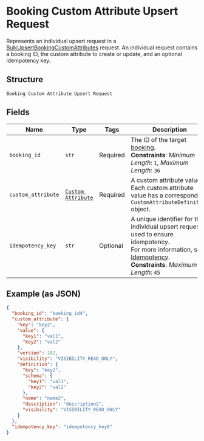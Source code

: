 
# Booking Custom Attribute Upsert Request

Represents an individual upsert request in a [BulkUpsertBookingCustomAttributes](../../doc/api/booking-custom-attributes.md#bulk-upsert-booking-custom-attributes)
request. An individual request contains a booking ID, the custom attribute to create or update,
and an optional idempotency key.

## Structure

`Booking Custom Attribute Upsert Request`

## Fields

| Name | Type | Tags | Description |
|  --- | --- | --- | --- |
| `booking_id` | `str` | Required | The ID of the target [booking](entity:Booking).<br>**Constraints**: *Minimum Length*: `1`, *Maximum Length*: `36` |
| `custom_attribute` | [`Custom Attribute`](../../doc/models/custom-attribute.md) | Required | A custom attribute value. Each custom attribute value has a corresponding<br>`CustomAttributeDefinition` object. |
| `idempotency_key` | `str` | Optional | A unique identifier for this individual upsert request, used to ensure idempotency.<br>For more information, see [Idempotency](https://developer.squareup.com/docs/build-basics/common-api-patterns/idempotency).<br>**Constraints**: *Maximum Length*: `45` |

## Example (as JSON)

```json
{
  "booking_id": "booking_id4",
  "custom_attribute": {
    "key": "key2",
    "value": {
      "key1": "val1",
      "key2": "val2"
    },
    "version": 102,
    "visibility": "VISIBILITY_READ_ONLY",
    "definition": {
      "key": "key2",
      "schema": {
        "key1": "val1",
        "key2": "val2"
      },
      "name": "name2",
      "description": "description2",
      "visibility": "VISIBILITY_READ_ONLY"
    }
  },
  "idempotency_key": "idempotency_key6"
}
```

